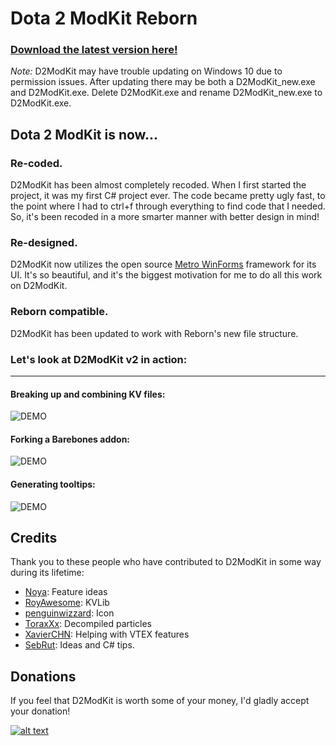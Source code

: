 # Dota 2 ModKit Reborn

### [Download the latest version here!](https://github.com/Myll/Dota-2-ModKit/releases)

*Note:* D2ModKit may have trouble updating on Windows 10 due to permission issues. After updating there may be both a D2ModKit_new.exe and D2ModKit.exe. Delete D2ModKit.exe and rename D2ModKit_new.exe to D2ModKit.exe.

## Dota 2 ModKit is now...

### Re-coded.

D2ModKit has been almost completely recoded. When I first started the project, it was my first C# project ever. The code became pretty ugly fast, to the point where I had to ctrl+f through everything to find code that I needed. So, it's been recoded in a more smarter manner with better design in mind!

### Re-designed.

D2ModKit now utilizes the open source [Metro WinForms](https://github.com/viperneo/winforms-modernui) framework for its UI. It's so beautiful, and it's the biggest motivation for me to do all this work on D2ModKit.

### Reborn compatible.

D2ModKit has been updated to work with Reborn's new file structure.

### Let's look at D2ModKit v2 in action:

-------

#### Breaking up and combining KV files:

![DEMO](http://zippy.gfycat.com/HomelyIncompatibleBangeltiger.gif)

#### Forking a Barebones addon:

![DEMO](http://giant.gfycat.com/SharpFelineAllosaurus.gif)

#### Generating tooltips:

![DEMO](http://giant.gfycat.com/LividSevereElk.gif)

## Credits

Thank you to these people who have contributed to D2ModKit in some way during its lifetime:

* [Noya](https://github.com/MNoya): Feature ideas
* [RoyAwesome](https://github.com/RoyAwesome): KVLib
* [penguinwizzard](https://github.com/Penguinwizzard): Icon
* [ToraxXx](https://github.com/toraxxx): Decompiled particles
* [XavierCHN](https://github.com/XavierCHN): Helping with VTEX features
* [SebRut](https://github.com/sebrut): Ideas and C# tips.

## Donations

If you feel that D2ModKit is worth some of your money, I'd gladly accept your donation!

[![alt text](http://indigoprogram.org/wp-content/uploads/2012/01/Paypal-Donate-Button.png)](https://www.paypal.com/cgi-bin/webscr?cmd=_donations&business=stephenf%2ebme%40gmail%2ecom&lc=US&item_name=Myll%27s%20Dota%202%20Modding%20Contributions&currency_code=USD&bn=PP%2dDonationsBF%3abtn_donateCC_LG%2egif%3aNonHosted)
